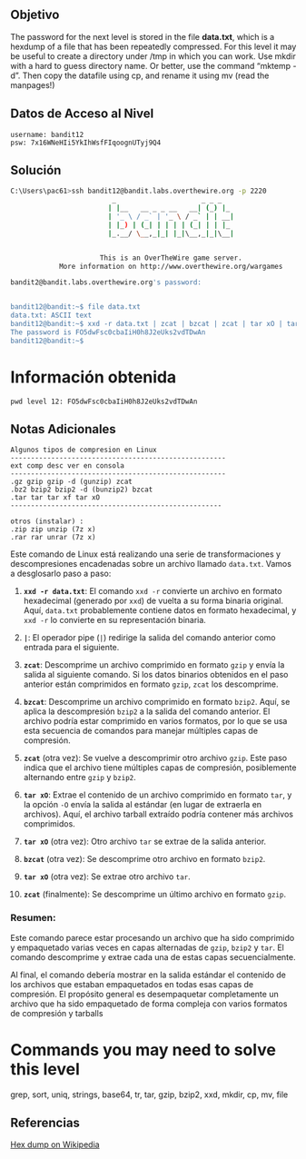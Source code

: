 ## Objetivo

The password for the next level is stored in the file **data.txt**, which is a hexdump of a file that has been repeatedly compressed. For this level it may be useful to create a directory under /tmp in which you can work. Use mkdir with a hard to guess directory name. Or better, use the command “mktemp -d”. Then copy the datafile using cp, and rename it using mv (read the manpages!)
## Datos de Acceso al Nivel

```
username: bandit12
psw: 7x16WNeHIi5YkIhWsfFIqoognUTyj9Q4
```

## Solución
```bash
C:\Users\pac61>ssh bandit12@bandit.labs.overthewire.org -p 2220
                         _                     _ _ _
                        | |__   __ _ _ __   __| (_) |_
                        | '_ \ / _` | '_ \ / _` | | __|
                        | |_) | (_| | | | | (_| | | |_
                        |_.__/ \__,_|_| |_|\__,_|_|\__|


                      This is an OverTheWire game server.
            More information on http://www.overthewire.org/wargames

bandit2@bandit.labs.overthewire.org's password:


bandit12@bandit:~$ file data.txt
data.txt: ASCII text
bandit12@bandit:~$ xxd -r data.txt | zcat | bzcat | zcat | tar xO | tar xO | bzcat | tar xO | zcat
The password is FO5dwFsc0cbaIiH0h8J2eUks2vdTDwAn
bandit12@bandit:~$
```

# Información obtenida
```
pwd level 12: FO5dwFsc0cbaIiH0h8J2eUks2vdTDwAn
```
## Notas Adicionales

```
Algunos tipos de compresion en Linux
-----------------------------------------------------
ext comp desc ver en consola
-----------------------------------------------------
.gz gzip gzip -d (gunzip) zcat
.bz2 bzip2 bzip2 -d (bunzip2) bzcat
.tar tar tar xf tar xO
----------------------------------------------------

otros (instalar) :
.zip zip unzip (7z x)
.rar rar unrar (7z x)
```

Este comando de Linux está realizando una serie de transformaciones y descompresiones encadenadas sobre un archivo llamado `data.txt`. Vamos a desglosarlo paso a paso:

1. **`xxd -r data.txt`**: El comando `xxd -r` convierte un archivo en formato hexadecimal (generado por `xxd`) de vuelta a su forma binaria original. Aquí, `data.txt` probablemente contiene datos en formato hexadecimal, y `xxd -r` lo convierte en su representación binaria.
    
2. **`|`**: El operador pipe (`|`) redirige la salida del comando anterior como entrada para el siguiente.
    
3. **`zcat`**: Descomprime un archivo comprimido en formato `gzip` y envía la salida al siguiente comando. Si los datos binarios obtenidos en el paso anterior están comprimidos en formato `gzip`, `zcat` los descomprime.
    
4. **`bzcat`**: Descomprime un archivo comprimido en formato `bzip2`. Aquí, se aplica la descompresión `bzip2` a la salida del comando anterior. El archivo podría estar comprimido en varios formatos, por lo que se usa esta secuencia de comandos para manejar múltiples capas de compresión.
    
5. **`zcat`** (otra vez): Se vuelve a descomprimir otro archivo `gzip`. Este paso indica que el archivo tiene múltiples capas de compresión, posiblemente alternando entre `gzip` y `bzip2`.
    
6. **`tar xO`**: Extrae el contenido de un archivo comprimido en formato `tar`, y la opción `-O` envía la salida al estándar (en lugar de extraerla en archivos). Aquí, el archivo tarball extraído podría contener más archivos comprimidos.
    
7. **`tar xO`** (otra vez): Otro archivo `tar` se extrae de la salida anterior.
    
8. **`bzcat`** (otra vez): Se descomprime otro archivo en formato `bzip2`.
    
9. **`tar xO`** (otra vez): Se extrae otro archivo `tar`.
    
10. **`zcat`** (finalmente): Se descomprime un último archivo en formato `gzip`.
    
### Resumen:

Este comando parece estar procesando un archivo que ha sido comprimido y empaquetado varias veces en capas alternadas de `gzip`, `bzip2` y `tar`. El comando descomprime y extrae cada una de estas capas secuencialmente.

Al final, el comando debería mostrar en la salida estándar el contenido de los archivos que estaban empaquetados en todas esas capas de compresión. El propósito general es desempaquetar completamente un archivo que ha sido empaquetado de forma compleja con varios formatos de compresión y tarballs

# Commands you may need to solve this level

grep, sort, uniq, strings, base64, tr, tar, gzip, bzip2, xxd, mkdir, cp, mv, file

## Referencias
[Hex dump on Wikipedia](https://en.wikipedia.org/wiki/Hex_dump)